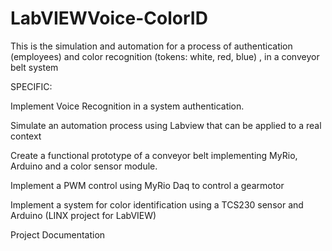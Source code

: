 # LabVIEWVoice-ColorID
This is the simulation and automation for a process of authentication (employees) and color recognition (tokens: white, red, blue) , in a conveyor belt system


SPECIFIC:

Implement Voice Recognition in a  system authentication.

Simulate an automation process using Labview that can be applied to a real context

Create a functional prototype of a  conveyor belt implementing MyRio, Arduino and a color sensor module.

Implement a PWM control using MyRio Daq to control a gearmotor

Implement a system for color identification using a TCS230 sensor and Arduino (LINX project for LabVIEW)

Project Documentation
